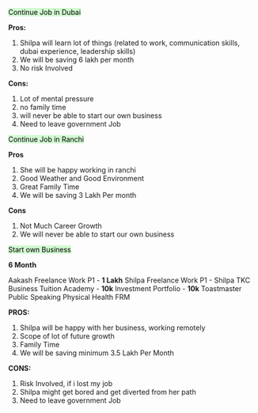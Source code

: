 
<mark style="background: #BBFABBA6;">Continue Job in Dubai</mark>

**Pros:**

1. Shilpa will learn lot of things (related to work, communication skills, dubai experience, leadership skills)
2. We will be saving 6 lakh per month
3. No risk Involved

**Cons:**

1. Lot of mental pressure
2. no family time
3. will never be able to start our own business
4. Need to leave government Job


<mark style="background: #BBFABBA6;"><mark style="background: #BBFABBA6;"></mark>Continue Job in Ranchi</mark>

**Pros**

1. She will be happy working in ranchi
2. Good Weather and Good Environment 
3. Great Family Time
4. We will be saving 3 Lakh Per month

**Cons**
 1.  Not Much Career Growth
 2. We will never be able to start our own business


<mark style="background: #BBFABBA6;">Start own Business</mark>

**6 Month**

Aakash Freelance Work P1 - **1 Lakh**
Shilpa Freelance Work P1 - 
Shilpa TKC Business
Tuition Academy - **10k**
Investment Portfolio - **10k**
Toastmaster Public Speaking
Physical Health
FRM

**PROS:**
1. Shilpa will be happy with her business, working remotely
2. Scope of lot of future growth
3. Family Time
4.  We will be saving minimum 3.5 Lakh Per Month

**CONS:**
1. Risk Involved, if i lost my job
2. Shilpa might get bored and get diverted from her path
3. Need to leave government Job

